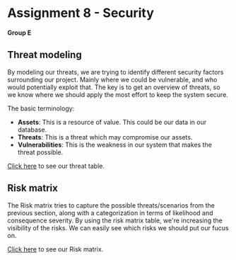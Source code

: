 # Assignment 8 - Security
**Group E**

## Threat modeling

<!-- This is used for identifying threats and our vulnerabilities and what assets they can compromise. -->
By modeling our threats, we are trying to identify different security factors surrounding our project. Mainly where we could be vulnerable, and who would potentially exploit that.
The key is to get an overview of threats, so we know where we should apply the most effort to keep the system secure. 

The basic terminology:
- **Assets**: This is a resource of value. This could be our data in our database.
- **Threats**: This is a threat which may compromise our assets.
- **Vulnerabilities**: This is the weakness in our system that makes the threat possible.

[Click here](https://github.com/KIMB0/LSD_frontend/blob/master/Documents/Threat%20modeling%20-%20Hackernews%20Clone.pdf) to see our threat table.

## Risk matrix


The Risk matrix tries to capture the possible threats/scenarios from the previous section, along with a categorization in terms of likelihood and consequence severity.
By using the risk matrix table, we're increasing the visibility of the risks. We can easily see which risks we should put our fucus on.

[Click here](https://github.com/KIMB0/LSD_frontend/blob/master/Documents/Risk%20matrix.pdf) to see our Risk matrix.
